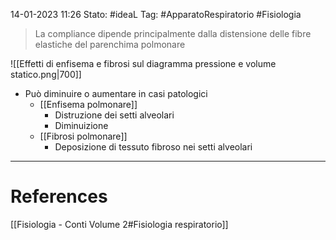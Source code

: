 14-01-2023 11:26
Stato: #ideaL 
Tag: #ApparatoRespiratorio #Fisiologia 

> La compliance dipende principalmente dalla distensione delle fibre elastiche del parenchima polmonare

![[Effetti di enfisema e fibrosi sul diagramma pressione e volume statico.png|700]]
- Può diminuire o aumentare in casi patologici
    - [[Enfisema polmonare]]
        - Distruzione dei setti alveolari
        - Diminuizione
    - [[Fibrosi polmonare]]
        - Deposizione di tessuto fibroso nei setti alveolari

---
# References 
[[Fisiologia  - Conti Volume 2#Fisiologia respiratorio]]
